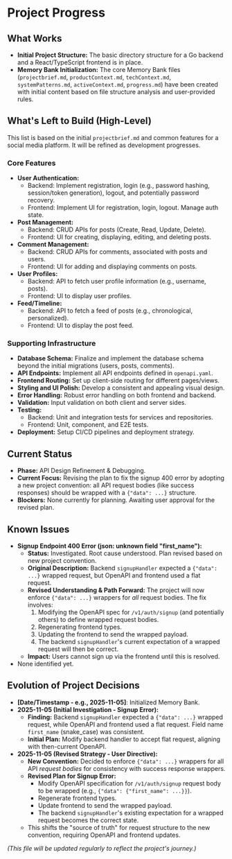 # Project Progress

## What Works

- **Initial Project Structure:** The basic directory structure for a Go backend and a React/TypeScript frontend is in place.
- **Memory Bank Initialization:** The core Memory Bank files (`projectbrief.md`, `productContext.md`, `techContext.md`, `systemPatterns.md`, `activeContext.md`, `progress.md`) have been created with initial content based on file structure analysis and user-provided rules.

## What's Left to Build (High-Level)

This list is based on the initial `projectbrief.md` and common features for a social media platform. It will be refined as development progresses.

### Core Features
- **User Authentication:**
    - Backend: Implement registration, login (e.g., password hashing, session/token generation), logout, and potentially password recovery.
    - Frontend: Implement UI for registration, login, logout. Manage auth state.
- **Post Management:**
    - Backend: CRUD APIs for posts (Create, Read, Update, Delete).
    - Frontend: UI for creating, displaying, editing, and deleting posts.
- **Comment Management:**
    - Backend: CRUD APIs for comments, associated with posts and users.
    - Frontend: UI for adding and displaying comments on posts.
- **User Profiles:**
    - Backend: API to fetch user profile information (e.g., username, posts).
    - Frontend: UI to display user profiles.
- **Feed/Timeline:**
    - Backend: API to fetch a feed of posts (e.g., chronological, personalized).
    - Frontend: UI to display the post feed.

### Supporting Infrastructure
- **Database Schema:** Finalize and implement the database schema beyond the initial migrations (users, posts, comments).
- **API Endpoints:** Implement all API endpoints defined in `openapi.yaml`.
- **Frontend Routing:** Set up client-side routing for different pages/views.
- **Styling and UI Polish:** Develop a consistent and appealing visual design.
- **Error Handling:** Robust error handling on both frontend and backend.
- **Validation:** Input validation on both client and server sides.
- **Testing:**
    - Backend: Unit and integration tests for services and repositories.
    - Frontend: Unit, component, and E2E tests.
- **Deployment:** Setup CI/CD pipelines and deployment strategy.

## Current Status

- **Phase:** API Design Refinement & Debugging.
- **Current Focus:** Revising the plan to fix the signup 400 error by adopting a new project convention: all API request bodies (like success responses) should be wrapped with a `{"data": ...}` structure.
- **Blockers:** None currently for planning. Awaiting user approval for the revised plan.

## Known Issues

- **Signup Endpoint 400 Error (json: unknown field "first_name"):**
    - **Status:** Investigated. Root cause understood. Plan revised based on new project convention.
    - **Original Description:** Backend `signupHandler` expected a `{"data": ...}` wrapped request, but OpenAPI and frontend used a flat request.
    - **Revised Understanding & Path Forward:** The project will now enforce `{"data": ...}` wrappers for *all* request bodies. The fix involves:
        1. Modifying the OpenAPI spec for `/v1/auth/signup` (and potentially others) to define wrapped request bodies.
        2. Regenerating frontend types.
        3. Updating the frontend to send the wrapped payload.
        4. The backend `signupHandler`'s current expectation of a wrapped request will then be correct.
    - **Impact:** Users cannot sign up via the frontend until this is resolved.
- None identified yet.

## Evolution of Project Decisions

- **[Date/Timestamp - e.g., 2025-11-05]**: Initialized Memory Bank.
- **2025-11-05 (Initial Investigation - Signup Error):**
    - **Finding:** Backend `signupHandler` expected a `{"data": ...}` wrapped request, while OpenAPI and frontend used a flat request. Field name `first_name` (snake_case) was consistent.
    - **Initial Plan:** Modify backend handler to accept flat request, aligning with then-current OpenAPI.
- **2025-11-05 (Revised Strategy - User Directive):**
    - **New Convention:** Decided to enforce `{"data": ...}` wrappers for all API *request bodies* for consistency with success response wrappers.
    - **Revised Plan for Signup Error:**
        - Modify OpenAPI specification for `/v1/auth/signup` request body to be wrapped (e.g., `{"data": {"first_name": ...}}`).
        - Regenerate frontend types.
        - Update frontend to send the wrapped payload.
        - The backend `signupHandler`'s existing expectation for a wrapped request becomes the correct state.
    - This shifts the "source of truth" for request structure to the new convention, requiring OpenAPI and frontend updates.

*(This file will be updated regularly to reflect the project's journey.)*
